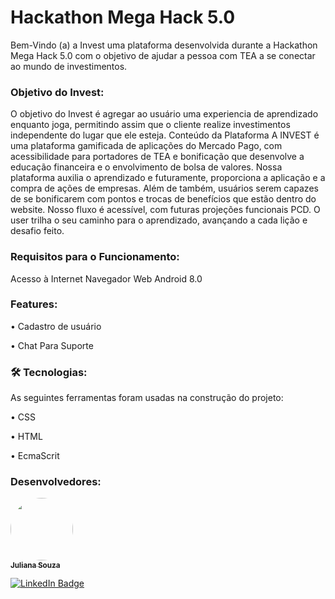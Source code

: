 # Hackathon Mega Hack 5.0

Bem-Vindo (a) a Invest uma plataforma desenvolvida durante a Hackathon Mega Hack 5.0 com o objetivo de ajudar a pessoa com TEA a se conectar ao mundo de investimentos.

### Objetivo do Invest:


O objetivo do Invest é agregar ao usuário uma experiencia de aprendizado enquanto joga, permitindo assim que o cliente realize investimentos independente do lugar que ele esteja.
Conteúdo da Plataforma
A INVEST é uma plataforma gamificada de aplicações do Mercado Pago, com acessibilidade para portadores de TEA e bonificação que desenvolve a educação financeira e o envolvimento de bolsa de valores.
Nossa plataforma auxilia o aprendizado e futuramente, proporciona a aplicação e a compra de ações de empresas. 
Além de também, usuários serem capazes de se bonificarem com pontos e trocas de benefícios que estão dentro do website. 
Nosso fluxo é acessível, com futuras projeções funcionais PCD. 
O user trilha o seu caminho para o aprendizado, avançando a cada lição e desafio feito.


### Requisitos para o Funcionamento:

Acesso à Internet
Navegador Web
Android 8.0


### Features:

•	  Cadastro de usuário

•	  Chat Para Suporte


### 🛠 Tecnologias:

As seguintes ferramentas foram usadas na construção do projeto:

•	CSS

•	HTML

•	EcmaScrit


### Desenvolvedores:


<a href="https://www.linkedin.com/in/juliana-souza-982bb9135/">
  <img style="border-radius: 50%;" src="https://cdn.discordapp.com/attachments/763941475914219561/765325181903962182/WhatsApp_Image_2020-10-12_at_16.59.34.jpeg" width="100px;" alt=""/>
  <br />
 <sub><b>Juliana Souza</b></sub></a>

[![LinkedIn Badge](https://img.shields.io/badge/-@JulianaSouza-27b6d6?style=flat-square&labelColor=27b6d6&logo=Linkedin&logoColor=white&link=https://www.linkedin.com/in/juliana-souza-982bb9135/)](https://www.linkedin.com/in/juliana-souza-982bb9135/) 
